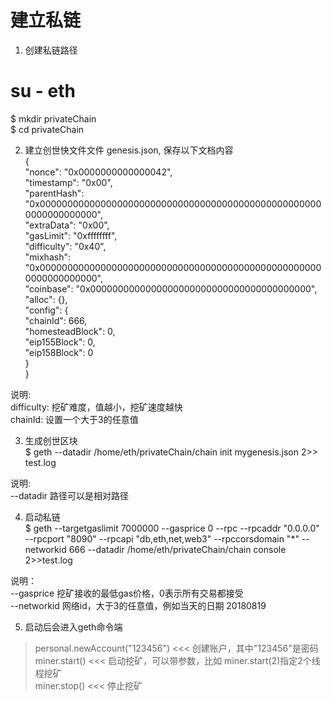   
# 建立私链  
1. 创建私链路径  
# su - eth  
$ mkdir privateChain  
$ cd privateChain  
  
2. 建立创世快文件文件 genesis.json, 保存以下文档内容  
{    
    "nonce": "0x0000000000000042",  
    "timestamp": "0x00",  
    "parentHash": "0x0000000000000000000000000000000000000000000000000000000000000000",  
    "extraData": "0x00",  
    "gasLimit": "0xffffffff",  
    "difficulty": "0x40",  
    "mixhash": "0x0000000000000000000000000000000000000000000000000000000000000000",  
    "coinbase": "0x0000000000000000000000000000000000000000",  
    "alloc": {},  
    "config": {  
        "chainId": 666,  
        "homesteadBlock": 0,  
        "eip155Block": 0,  
        "eip158Block": 0  
    }  
}  
  
  
说明:  
difficulty: 挖矿难度，值越小，挖矿速度越快  
chainId: 设置一个大于3的任意值  
  
3. 生成创世区块  
$ geth --datadir /home/eth/privateChain/chain init mygenesis.json 2>> test.log   
  
说明:  
--datadir 路径可以是相对路径  
  
4. 启动私链  
$ geth --targetgaslimit 7000000 --gasprice 0 --rpc --rpcaddr "0.0.0.0" --rpcport "8090" --rpcapi "db,eth,net,web3" --rpccorsdomain "*" --networkid 666  --datadir /home/eth/privateChain/chain console  2>>test.log  
  
说明：  
--gasprice 挖矿接收的最低gas价格，0表示所有交易都接受  
--networkid 网络id，大于3的任意值，例如当天的日期 20180819  
  
5. 启动后会进入geth命令端  
> personal.newAccount("123456")         <<< 创建账户，其中"123456"是密码  
> miner.start()                         <<< 启动挖矿，可以带参数，比如 miner.start(2)指定2个线程挖矿  
> miner.stop()                          <<< 停止挖矿  
